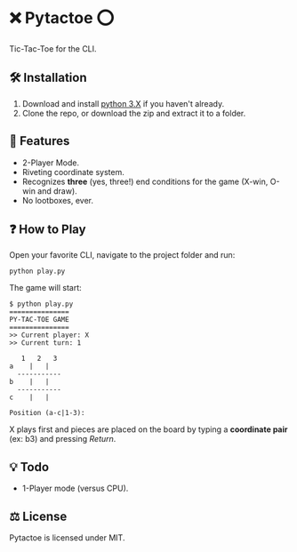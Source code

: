 # ❌ Pytactoe ⭕
Tic-Tac-Toe for the CLI.

## 🛠️ Installation
1. Download and install [python 3.X](https://www.python.org/downloads/) if you haven't already.
2. Clone the repo, or download the zip and extract it to a folder.

## 🐍 Features
* 2-Player Mode.
* Riveting coordinate system.
* Recognizes **three** (yes, three!) end conditions for the game (X-win, O-win and draw).
* No lootboxes, ever.

## ❓ How to Play
Open your favorite CLI, navigate to the project folder and run:

`python play.py`

The game will start:

```
$ python play.py
===============
PY-TAC-TOE GAME
===============
>> Current player: X
>> Current turn: 1

   1   2   3
a    |   |
  -----------
b    |   |
  -----------
c    |   |

Position (a-c|1-3):
```

X plays first and pieces are placed on the board by typing a **coordinate pair** (ex: b3) and pressing _Return_.

## 💡 Todo
* 1-Player mode (versus CPU).

## ⚖️ License
Pytactoe is licensed under MIT.